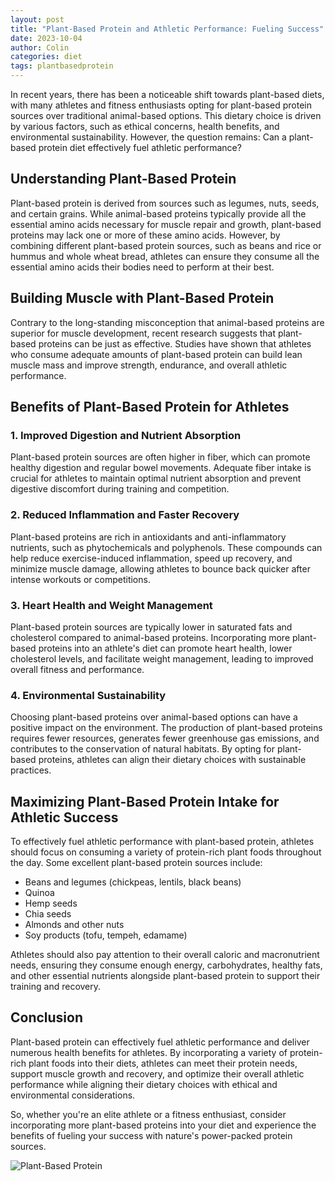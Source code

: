 ```yaml
---
layout: post
title: "Plant-Based Protein and Athletic Performance: Fueling Success"
date: 2023-10-04
author: Colin
categories: diet
tags: plantbasedprotein
---
```


In recent years, there has been a noticeable shift towards plant-based diets, with many athletes and fitness enthusiasts opting for plant-based protein sources over traditional animal-based options. This dietary choice is driven by various factors, such as ethical concerns, health benefits, and environmental sustainability. However, the question remains: Can a plant-based protein diet effectively fuel athletic performance?

## Understanding Plant-Based Protein

Plant-based protein is derived from sources such as legumes, nuts, seeds, and certain grains. While animal-based proteins typically provide all the essential amino acids necessary for muscle repair and growth, plant-based proteins may lack one or more of these amino acids. However, by combining different plant-based protein sources, such as beans and rice or hummus and whole wheat bread, athletes can ensure they consume all the essential amino acids their bodies need to perform at their best.

## Building Muscle with Plant-Based Protein

Contrary to the long-standing misconception that animal-based proteins are superior for muscle development, recent research suggests that plant-based proteins can be just as effective. Studies have shown that athletes who consume adequate amounts of plant-based protein can build lean muscle mass and improve strength, endurance, and overall athletic performance.

## Benefits of Plant-Based Protein for Athletes

### 1. Improved Digestion and Nutrient Absorption

Plant-based protein sources are often higher in fiber, which can promote healthy digestion and regular bowel movements. Adequate fiber intake is crucial for athletes to maintain optimal nutrient absorption and prevent digestive discomfort during training and competition.

### 2. Reduced Inflammation and Faster Recovery

Plant-based proteins are rich in antioxidants and anti-inflammatory nutrients, such as phytochemicals and polyphenols. These compounds can help reduce exercise-induced inflammation, speed up recovery, and minimize muscle damage, allowing athletes to bounce back quicker after intense workouts or competitions.

### 3. Heart Health and Weight Management

Plant-based protein sources are typically lower in saturated fats and cholesterol compared to animal-based proteins. Incorporating more plant-based proteins into an athlete's diet can promote heart health, lower cholesterol levels, and facilitate weight management, leading to improved overall fitness and performance.

### 4. Environmental Sustainability

Choosing plant-based proteins over animal-based options can have a positive impact on the environment. The production of plant-based proteins requires fewer resources, generates fewer greenhouse gas emissions, and contributes to the conservation of natural habitats. By opting for plant-based proteins, athletes can align their dietary choices with sustainable practices.

## Maximizing Plant-Based Protein Intake for Athletic Success

To effectively fuel athletic performance with plant-based protein, athletes should focus on consuming a variety of protein-rich plant foods throughout the day. Some excellent plant-based protein sources include:

- Beans and legumes (chickpeas, lentils, black beans)
- Quinoa
- Hemp seeds
- Chia seeds
- Almonds and other nuts
- Soy products (tofu, tempeh, edamame)

Athletes should also pay attention to their overall caloric and macronutrient needs, ensuring they consume enough energy, carbohydrates, healthy fats, and other essential nutrients alongside plant-based protein to support their training and recovery.

## Conclusion

Plant-based protein can effectively fuel athletic performance and deliver numerous health benefits for athletes. By incorporating a variety of protein-rich plant foods into their diets, athletes can meet their protein needs, support muscle growth and recovery, and optimize their overall athletic performance while aligning their dietary choices with ethical and environmental considerations.

So, whether you're an elite athlete or a fitness enthusiast, consider incorporating more plant-based proteins into your diet and experience the benefits of fueling your success with nature's power-packed protein sources.

![Plant-Based Protein](https://source.unsplash.com/1600x900/?plantbasedprotein)